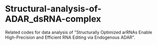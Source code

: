 # Structural-analysis-of-ADAR_dsRNA-complex
Related codes for data analysis of "Structurally Optimized arRNAs Enable High-Precision and Efficient RNA Editing via Endogenous ADAR".
